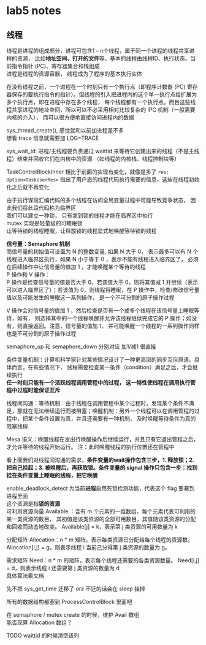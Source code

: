 # lab5 notes
## 线程
线程是进程的组成部分，进程可包含1 – n个线程，属于同一个进程的线程共享进程的资源， 比如**地址空间、打开的文件**等。基本的线程由线程ID、执行状态、当前指令指针 (PC)、寄存器集合和栈组成    
进程是线程的资源容器， 线程成为了程序的基本执行实体     

在没有线程之前，一个进程在一个时刻只有一个执行点（即程序计数器 (PC) 寄存器保存的要执行指令的指针）。但线程的引入把进程内的这个单一执行点给扩展为多个执行点，即在进程中存在多个线程， 每个线程都有一个执行点。而且这些线程共享进程的地址空间，所以可以不必采用相对比较复杂的 IPC 机制（一般需要内核的介入）， 而可以很方便地直接访问进程内的数据     

sys_thread_create(), 感觉就和以前加进程差不多     
想看 trace 信息就需要加 LOG=TRACE    

sys_wait_id: 进程/主线程要负责通过 waittid 来等待它创建出来的线程（不是主线程）结束并回收它们在内核中的资源 （如线程的内核栈、线程控制块等）    

TaskControlBlockInner 相比于前面的实现有变化，就像是多了 `res: Option<TaskUserRes>` 指出了用户态的线程代码执行需要的信息，这些在线程初始化之后就不再变化    

由于执行谋段汇编代码的多个线程在访问全局变量过程中可能导致竞争状态， 因此我们将此段代码称为临界区    
我们可以建立一种锁， 只有拿到锁的线程才能在临界区中执行    
mutex 实现是轻量级的可睡眠锁    
让等待锁的线程睡眠，让释放锁的线程显式地唤醒等待锁的线程    

**信号量：Semaphore 机制**   
而信号量的初始值可设置为 N 的整数变量, 如果 N 大于 0， 表示最多可以有 N 个线程进入临界区执行，如果 N 小于等于 0 ，表示不能有线程进入临界区了， 必须在后续操作中让信号量的值加 1 ，才能唤醒某个等待的线程     
P 操作和 V 操作：   
P 操作是检查信号量的值是否大于 0，若该值大于 0，则将其值减 1 并继续（表示可以进入临界区了）；若该值为 0，则线程将睡眠，在 P 操作中，检查/修改信号量值以及可能发生的睡眠这一系列操作， 是一个不可分割的原子操作过程    

V 操作会对信号量的值加 1 ，然后检查是否有一个或多个线程在该信号量上睡眠等待，如有， 则选择其中的一个线程唤醒并允许该线程继续完成它的 P 操作；如没有，则直接返回。注意，信号量的值加 1， 并可能唤醒一个线程的一系列操作同样也是不可分割的原子操作过程     

semaphore_up 和 semaphore_down 分别对应 加1/减1 很直接   

条件变量机制：计算机科学家针对某些情况设计了一种更高层的同步互斥原语。具体而言，在有些情况下， 线程需要检查某一条件（condition）满足之后，才会继续执行    
**任一时刻只能有一个活跃线程调用管程中的过程， 这一特性使线程在调用执行管程中过程时能保证互斥**    

线程间沟通：等待机制：由于线程在调用管程中某个过程时，发现某个条件不满足，那就在无法继续运行而被阻塞；唤醒机制：另外一个线程可以在调用管程的过程中，把某个条件设置为真，并且还需要有一种机制， 及时唤醒等待条件为真的阻塞线程     

Mesa 语义：唤醒线程在发出行唤醒操作后继续运行，并且只有它退出管程之后，才允许等待的线程开始运行。 注：此时唤醒线程的执行位置还在管程中    

看上面我们对线程间沟通的需求，**条件变量的wait操作包含三步，1. 释放锁；2. 把自己挂起；3. 被唤醒后，再获取锁。条件变量的 signal 操作只包含一步：找到挂在条件变量上睡眠的线程，把它唤醒**    

enable_deadlock_detect 为当前**进程**启用死锁检测功能，代表这个 flag 要塞到进程里面   
这个资源是指**锁的资源**   
可利用资源向量 Available ：含有 m 个元素的一维数组，每个元素代表可利用的某一类资源的数目， 其初值是该类资源的全部可用数目，其值随该类资源的分配和回收而动态地改变。 Available[j] = k，表示第 j 类资源的可用数量为 k    

分配矩阵 Allocation：n * m 矩阵，表示每类资源已分配给每个线程的资源数。 Allocation[i,j] = g，则表示线程 i 当前己分得第 j 类资源的数量为 g。

需求矩阵 Need：n * m 的矩阵，表示每个线程还需要的各类资源数量。 Need[i,j] = d，则表示线程 i 还需要第 j 类资源的数量为 d   
具体算法看文档    

先不把 sys_get_time 迁移了 orz 不迁的话会在 sleep 挂掉    


所有的数据结构都塞到 ProcessControlBlock 里面吧    

在 semaphore / mutex create 的时候，维护 Avail 数组    
能否现算 Allocation 数组？   

TODO waittid 的时候清空该列   

